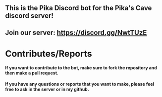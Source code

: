 ## This is the Pika Discord bot for the Pika's Cave discord server!

## Join our server: https://discord.gg/NwtTUzE

# Contributes/Reports

#### If you want to contribute to the bot, make sure to fork the repository and then make a pull request.
#### If you have any questions or reports that you want to make, please feel free to ask in the server or in my github.

